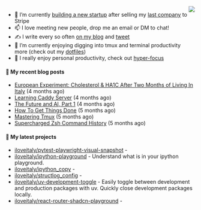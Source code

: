 <img align="right" src="https://github-readme-stats.vercel.app/api?username=iloveitaly&show_icons=true&text_color=718096&hide_title=true"/>

- 🔭 I’m currently [building a new startup](https://mikebian.co/bye-stripe-on-to-the-next-adventure/) after selling my [last company](https://suitesync.io) to Stripe
- 📫 I love meeting new people, drop me an email or DM to chat!
- ✍️ I write every so often [on my blog](http://mikebian.co/) and [tweet](https://twitter.com/mike_bianco)
- 🌱 I’m currently enjoying digging into tmux and terminal productivity more (check out my [dotfiles](https://github.com/iloveitaly/dotfiles))
- 💬 I really enjoy personal productivity, check out [hyper-focus](https://github.com/iloveitaly/hyper-focus)

#### 📜 My recent blog posts


- [European Experiment: Cholesterol &amp; HA1C After Two Months of Living In Italy](https://mikebian.co/european-experiment-cholesterol-ha1c-after-two-months-of-living-in-italy/) (4 months ago)
- [Learning Caddy Server](https://mikebian.co/learning-caddy-server/) (4 months ago)
- [The Future and AI, Part 1](https://mikebian.co/the-future-and-ai-part-1/) (4 months ago)
- [How To Get Things Done](https://mikebian.co/how-to-get-things-done/) (5 months ago)
- [Mastering Tmux](https://mikebian.co/mastering-tmux/) (5 months ago)
- [Supercharged Zsh Command History](https://mikebian.co/supercharged-zsh-command-history/) (5 months ago)

#### 🌱 My latest projects


- [iloveitaly/pytest-playwright-visual-snapshot](https://github.com/iloveitaly/pytest-playwright-visual-snapshot) - 
- [iloveitaly/ipython-playground](https://github.com/iloveitaly/ipython-playground) - Understand what is in your ipython playground.
- [iloveitaly/ipython_copy](https://github.com/iloveitaly/ipython_copy) - 
- [iloveitaly/structlog_config](https://github.com/iloveitaly/structlog_config) - 
- [iloveitaly/uv-development-toggle](https://github.com/iloveitaly/uv-development-toggle) - Easily toggle between development and production packages with uv. Quickly close development packages locally.
- [iloveitaly/react-router-shadcn-playground](https://github.com/iloveitaly/react-router-shadcn-playground) - 


